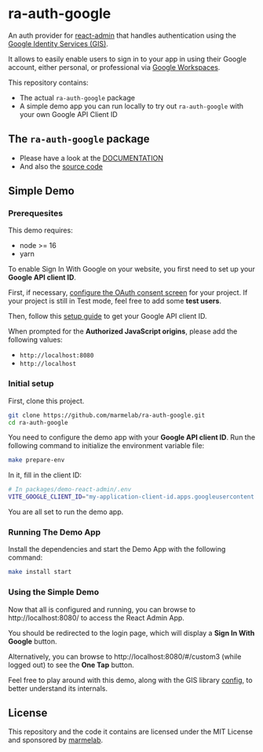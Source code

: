 # ra-auth-google

An auth provider for [react-admin](https://github.com/marmelab/react-admin) that handles authentication using the [Google Identity Services (GIS)](https://developers.google.com/identity/gsi/web/guides/overview?hl=en).

It allows to easily enable users to sign in to your app in using their Google account, either personal, or professional via [Google Workspaces](https://workspace.google.com/).

This repository contains:

-   The actual `ra-auth-google` package
-   A simple demo app you can run locally to try out `ra-auth-google` with your own Google API Client ID

## The `ra-auth-google` package

-   Please have a look at the [DOCUMENTATION](./packages/ra-auth-google/Readme.md)
-   And also the [source code](https://github.com/marmelab/ra-auth-google/tree/main/packages/ra-auth-google)

## Simple Demo

### Prerequesites

This demo requires:

- node >= 16
- yarn

To enable Sign In With Google on your website, you first need to set up your **Google API client ID**.

First, if necessary, [configure the OAuth consent screen](https://developers.google.com/workspace/guides/configure-oauth-consent?hl=en) for your project. If your project is still in Test mode, feel free to add some **test users**.

Then, follow this [setup guide](https://developers.google.com/identity/gsi/web/guides/get-google-api-clientid?hl=en) to get your Google API client ID.

When prompted for the **Authorized JavaScript origins**, please add the following values:

- `http://localhost:8080`
- `http://localhost`

### Initial setup

First, clone this project.

```sh
git clone https://github.com/marmelab/ra-auth-google.git
cd ra-auth-google
```

You need to configure the demo app with your **Google API client ID**. Run the following command to initialize the environment variable file:

```sh
make prepare-env
```

In it, fill in the client ID:

```sh
# In packages/demo-react-admin/.env
VITE_GOOGLE_CLIENT_ID="my-application-client-id.apps.googleusercontent.com"
```

You are all set to run the demo app.

### Running The Demo App

Install the dependencies and start the Demo App with the following command:

```sh
make install start
```

### Using the Simple Demo

Now that all is configured and running, you can browse to http://localhost:8080/ to access the React Admin App.

You should be redirected to the login page, which will display a **Sign In With Google** button.

Alternatively, you can browse to http://localhost:8080/#/custom3 (while logged out) to see the **One Tap** button.

Feel free to play around with this demo, along with the GIS library [config](https://developers.google.com/identity/gsi/web/reference/js-reference?hl=en#IdConfiguration), to better understand its internals.

## License

This repository and the code it contains are licensed under the MIT License and sponsored by [marmelab](https://marmelab.com).
